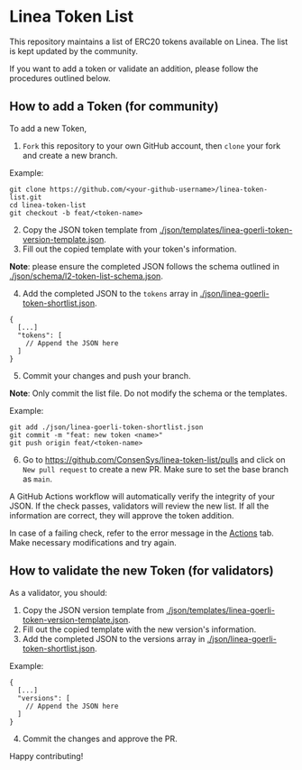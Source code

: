 # Linea Token List

This repository maintains a list of ERC20 tokens available on Linea. The list is kept updated by the community.

If you want to add a token or validate an addition, please follow the procedures outlined below.

## How to add a Token (for community)

To add a new Token,

1. `Fork` this repository to your own GitHub account, then `clone` your fork and create a new branch.

Example:

```
git clone https://github.com/<your-github-username>/linea-token-list.git
cd linea-token-list
git checkout -b feat/<token-name>
```

2. Copy the JSON token template from [./json/templates/linea-goerli-token-version-template.json](./json/templates/linea-goerli-token-version-template.json).
3. Fill out the copied template with your token's information.

<b>Note</b>: please ensure the completed JSON follows the schema outlined in [./json/schema/l2-token-list-schema.json](./json/schema/l2-token-list-schema.json).

4. Add the completed JSON to the `tokens` array in [./json/linea-goerli-token-shortlist.json](./json/linea-goerli-token-shortlist.json).

```
{
  [...]
  "tokens": [
    // Append the JSON here
  ]
}
```

5. Commit your changes and push your branch.

<b>Note</b>: Only commit the list file. Do not modify the schema or the templates.

Example:

```
git add ./json/linea-goerli-token-shortlist.json
git commit -m "feat: new token <name>"
git push origin feat/<token-name>
```

6. Go to https://github.com/ConsenSys/linea-token-list/pulls and click on `New pull request` to create a new PR. Make sure to set the base branch as `main`.

A GitHub Actions workflow will automatically verify the integrity of your JSON. If the check passes, validators will review the new list. If all the information are correct, they will approve the token addition.

In case of a failing check, refer to the error message in the [Actions](https://github.com/ConsenSys/linea-token-list/actions) tab. Make necessary modifications and try again.

## How to validate the new Token (for validators)

As a validator, you should:

1. Copy the JSON version template from [./json/templates/linea-goerli-token-version-template.json](./json/templates/linea-goerli-token-version-template.json).
2. Fill out the copied template with the new version's information.
3. Add the completed JSON to the versions array in [./json/linea-goerli-token-shortlist.json](./json/linea-goerli-token-shortlist.json).

Example:

```
{
  [...]
  "versions": [
    // Append the JSON here
  ]
}
```

4. Commit the changes and approve the PR.

Happy contributing!
